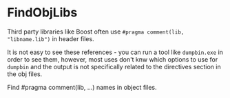 # FindObjLibs

Third party libraries like Boost often use `#pragma comment(lib, "libname.lib")` in header files.

It is not easy to see these references - you can run a tool like `dumpbin.exe` in order to see them, however, most uses don't knw
which options to use for `dumpbin` and the output is not specifically related to the directives section in the obj files.

Find #pragma comment(lib, ...) names in object files.
